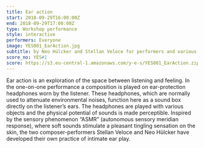 ```yaml
---
title: Ear action
start: 2018-09-29T16:00:00Z
end: 2018-09-29T17:00:00Z
type: Workshop performance
style: interactive
performers: Everyone
image: YES001_EarAction.jpg
subtitle: by Neo Hülcker and Stellan Veloce for performers and various objects
score_no: YES#1
score: https://s3.eu-central-1.amazonaws.com/y-e-s/YES001_EarAction.zip
---
```

Ear action is an exploration of the space between listening and feeling. In the one-on-one performance a composition is played on ear-protection headphones worn by the listener. These headphones, which are normally used to attenuate environmental noises, function here as a sound box directly on the listener’s ears. The headphones are played with various objects and the physical potential of sounds is made perceptible. Inspired by the sensory phenomenon “ASMR” (autonomous sensory meridian response), where soft sounds stimulate a pleasant tingling sensation on the skin, the two composer-performers Stellan Veloce and Neo Hülcker have developed their own practice of intimate ear play.
